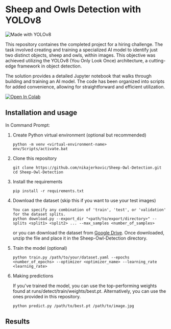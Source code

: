 # Sheep and Owls Detection with YOLOv8
![Made with YOLOv8](https://img.shields.io/badge/Made_with-YOLOv8-green)


This repository containes the completed project for a hiring challenge. The task involved creating and training a specialized AI model to identify just two distinct objects, sheep and owls, within images. This objective was achieved utilizing the YOLOv8 (You Only Look Once) architecture, a cutting-edge framework in object detection. 

The solution provides a detailed Jupyter notebook that walks through building and training an AI model. The code has been organized into scripts for added convenience, allowing for straightforward and efficient utilization. 

[![Open In Colab](https://colab.research.google.com/assets/colab-badge.svg)](https://colab.research.google.com/github/YOUR_USERNAME/YOUR_REPOSITORY/blob/YOUR_BRANCH/YOUR_NOTEBOOK.ipynb)

## Installation and usage
In Command Prompt:

  1. Create Python virtual environment (optional but recommended)
     
     ```
     python -m venv <virtual-environment-name>
     env/Scripts/activate.bat
     ```
  2. Clone this repository
     
     ```
     git clone https://github.com/nikajerkovic/Sheep-Owl-Detection.git
     cd Sheep-Owl-Detection
     ```
  3. Install the requirements
     
     ```
     pip install -r requirements.txt
     ```
  4. Download the dataset (skip this if you want to use your test images)
     
     ```
     You can specify any combination of 'train', 'test', or 'validation' for the dataset splits.
     python download.py --export_dir "<path/to/export/directory>" --splits <split1> <split2> ... --max_samples <number_of_samples>
     ```
     or you can download the dataset from [Google Drive](https://drive.google.com/file/d/17hCNN3HpmSg63DIvscNlCNlb-wM1z20d/view?usp=sharing).  Once downloaded, unzip the file and place it in the Sheep-Owl-Detection directory.
     
  5. Train the model (optional)

     ```
     python train.py /path/to/your/dataset.yaml --epochs <number_of_epochs> --optimizer <optimizer_name> --learning_rate <learning_rate>
     ```
      
  6. Making predictions

      If you've trained the model, you can use the top-performing weights found at runs/detect/train/weights/best.pt. Alternatively, you can use the ones provided in this repository.
      
      ```
      python predict.py /path/to/best.pt /path/to/image.jpg
      ```

## Results

      
